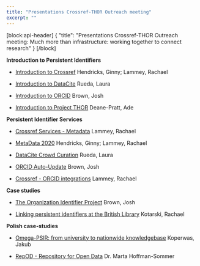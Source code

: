 ```yaml
---
title: "Presentations Crossref-THOR Outreach meeting"
excerpt: ""
---
```

[block:api-header]
{
  "title": "Presentations Crossref-THOR Outreach meeting: Much more than infrastructure: working together to connect research"
}
[/block]

**Introduction to Persistent Identifiers**

* [Introduction to Crossref](http://doi.org/10.5281/zenodo.571823) Hendricks, Ginny; Lammey, Rachael

* [Introduction to DataCite](http://doi.org/10.5281/zenodo.571808) Rueda, Laura

* [Introduction to ORCID](http://doi.org/10.5281/zenodo.571817) Brown, Josh

* [Introduction to Project THOR](http://doi.org/10.5281/zenodo.571815) Deane-Pratt, Ade

**Persistent Identifier Services**

* [Crossref Services - Metadata](http://doi.org/10.5281/zenodo.571821) Lammey, Rachael

* [MetaData 2020](http://doi.org/10.5281/zenodo.571824) Hendricks, Ginny; Lammey, Rachael

* [DataCite Crowd Curation](http://doi.org/10.5281/zenodo.571812) Rueda, Laura

* [ORCID Auto-Update](http://doi.org/10.5281/zenodo.571816) Brown, Josh

* [Crossref - ORCID integrations](http://doi.org/10.5281/zenodo.571819) Lammey, Rachael

**Case studies**

* [The Organization Identifier Project](http://doi.org/10.5281/zenodo.571818) Brown, Josh

* [Linking persistent identifiers at the British Library](http://doi.org/10.5281/zenodo.571825) Kotarski, Rachael

**Polish case-studies**

* [Omega-PSIR: from university to nationwide knowledgebase](http://doi.org/10.5281/zenodo.573219) Koperwas, Jakub

* [RepOD - Repository for Open Data](http://doi.org/10.5281/zenodo.573229) Dr. Marta Hoffman-Sommer